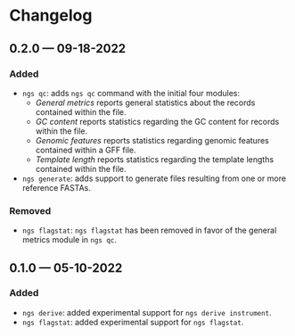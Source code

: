 # Changelog

## 0.2.0 — 09-18-2022

### Added

* `ngs qc`: adds `ngs qc` command with the initial four modules:
  * _General metrics_ reports general statistics about the records contained within the file.
  * _GC content_ reports statistics regarding the GC content for records within the file.
  * _Genomic features_ reports statistics regarding genomic features contained within a GFF file.
  * _Template length_ reports statistics regarding the template lengths contained within the file.
* `ngs generate`: adds support to generate files resulting from one or more reference FASTAs.

### Removed

* `ngs flagstat`: `ngs flagstat` has been removed in favor of the general metrics module in `ngs qc`.

## 0.1.0 — 05-10-2022

### Added

* `ngs derive`: added experimental support for `ngs derive instrument`.
* `ngs flagstat`: added experimental support for `ngs flagstat`.

